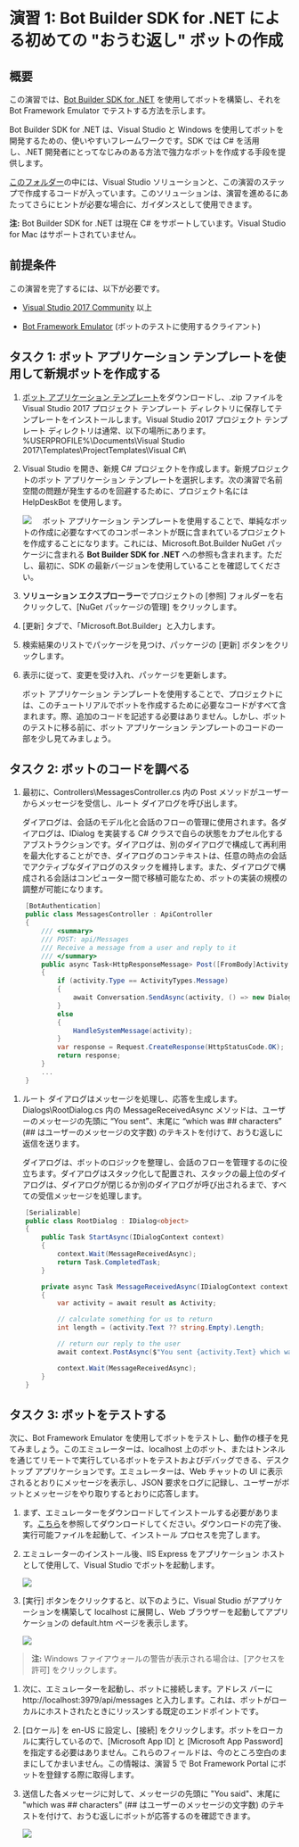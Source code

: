 # 演習 1: Bot Builder SDK for .NET による初めての "おうむ返し" ボットの作成

## 概要

この演習では、[Bot Builder SDK for
.NET](https://github.com/Microsoft/BotBuilder) を使用してボットを構築し、それを
Bot Framework Emulator でテストする方法を示します。

Bot Builder SDK for .NET は、Visual Studio と Windows
を使用してボットを開発するための、使いやすいフレームワークです。SDK では C\#
を活用し、.NET
開発者にとってなじみのある方法で強力なボットを作成する手段を提供します。

[このフォルダー](./exercise1-EchoBot)の中には、Visual
Studio
ソリューションと、この演習のステップで作成するコードが入っています。このソリューションは、演習を進めるにあたってさらにヒントが必要な場合に、ガイダンスとして使用できます。

**注:** Bot Builder SDK for .NET は現在 C\# をサポートしています。Visual Studio
for Mac はサポートされていません。

## 前提条件

この演習を完了するには、以下が必要です。

-   [Visual Studio 2017 Community](https://www.visualstudio.com/downloads) 以上

-   [Bot Framework Emulator](https://emulator.botframework.com/)
    (ボットのテストに使用するクライアント)

## タスク 1: ボット アプリケーション テンプレートを使用して新規ボットを作成する

1.  [ボット アプリケーション
    テンプレート](http://aka.ms/bf-bc-vstemplate)をダウンロードし、.zip
    ファイルを Visual Studio 2017 プロジェクト テンプレート
    ディレクトリに保存してテンプレートをインストールします。Visual Studio 2017
    プロジェクト テンプレート
    ディレクトリは通常、以下の場所にあります。%USERPROFILE%\\Documents\\Visual
    Studio 2017\\Templates\\ProjectTemplates\\Visual C\#\\

1.  Visual Studio を開き、新規 C\#
    プロジェクトを作成します。新規プロジェクトのボット アプリケーション
    テンプレートを選択します。次の演習で名前空間の問題が発生するのを回避するために、プロジェクト名には HelpDeskBot を使用します。
    
    ![](./media/1-1.png)
    
    ボット アプリケーション テンプレートを使用することで、単純なボットの作成に必要なすべてのコンポーネントが既に含まれているプロジェクトを作成することになります。これには、Microsoft.Bot.Builder NuGet パッケージに含まれる **Bot Builder SDK for .NET** への参照も含まれます。ただし、最初に、SDK の最新バージョンを使用していることを確認してください。

1.  **ソリューション エクスプローラー**でプロジェクトの [参照]
    フォルダーを右クリックして、[NuGet パッケージの管理] をクリックします。

1.  [更新] タブで、「Microsoft.Bot.Builder」と入力します。

1.  検索結果のリストでパッケージを見つけ、パッケージの [更新]
    ボタンをクリックします。

1.  表示に従って、変更を受け入れ、パッケージを更新します。

    ボット アプリケーション テンプレートを使用することで、プロジェクトには、このチュートリアルでボットを作成するために必要なコードがすべて含まれます。際、追加のコードを記述する必要はありません。しかし、ボットのテストに移る前に、ボット アプリケーション テンプレートのコードの一部を少し見てみましょう。

## タスク 2: ボットのコードを調べる

1.  最初に、Controllers\\MessagesController.cs 内の Post
    メソッドがユーザーからメッセージを受信し、ルート ダイアログを呼び出します。
    
    ダイアログは、会話のモデル化と会話のフローの管理に使用されます。各ダイアログは、IDialog を実装する C\# クラスで自らの状態をカプセル化するアブストラクションです。ダイアログは、別のダイアログで構成して再利用を最大化することができ、ダイアログのコンテキストは、任意の時点の会話でアクティブなダイアログのスタックを維持します。また、ダイアログで構成される会話はコンピューター間で移植可能なため、ボットの実装の規模の調整が可能になります。

```csharp
    [BotAuthentication]
    public class MessagesController : ApiController
    {
        /// <summary>
        /// POST: api/Messages
        /// Receive a message from a user and reply to it
        /// </summary>
        public async Task<HttpResponseMessage> Post([FromBody]Activity activity)
        {
            if (activity.Type == ActivityTypes.Message)
            {
                await Conversation.SendAsync(activity, () => new Dialogs.RootDialog());
            }
            else
            {
                HandleSystemMessage(activity);
            }
            var response = Request.CreateResponse(HttpStatusCode.OK);
            return response;
        }
        ...
    }
```

1.  ルート
    ダイアログはメッセージを処理し、応答を生成します。Dialogs\\RootDialog.cs
    内の MessageReceivedAsync メソッドは、ユーザーのメッセージの先頭に “You
    sent”、末尾に “which was \#\# characters” (\#\#
    はユーザーのメッセージの文字数)
    のテキストを付けて、おうむ返しに返信を送ります。
    
    ダイアログは、ボットのロジックを整理し、会話のフローを管理するのに役立ちます。ダイアログはスタック化して配置され、スタックの最上位のダイアログは、ダイアログが閉じるか別のダイアログが呼び出されるまで、すべての受信メッセージを処理します。

```csharp
    [Serializable]
    public class RootDialog : IDialog<object>
    {
        public Task StartAsync(IDialogContext context)
        {
            context.Wait(MessageReceivedAsync);
            return Task.CompletedTask;
        }

        private async Task MessageReceivedAsync(IDialogContext context, IAwaitable<object> result)
        {
            var activity = await result as Activity;

            // calculate something for us to return
            int length = (activity.Text ?? string.Empty).Length;

            // return our reply to the user
            await context.PostAsync($"You sent {activity.Text} which was {length} characters");

            context.Wait(MessageReceivedAsync);
        }
    }
```

## タスク 3: ボットをテストする

次に、Bot Framework Emulator
を使用してボットをテストし、動作の様子を見てみましょう。このエミュレーターは、localhost
上のボット、またはトンネルを通じてリモートで実行しているボットをテストおよびデバッグできる、デスクトップ
アプリケーションです。エミュレーターは、Web チャットの UI
に表示されるとおりにメッセージを表示し、JSON
要求をログに記録し、ユーザーがボットとメッセージをやり取りするとおりに応答します。

1.  まず、エミュレーターをダウンロードしてインストールする必要があります。[こちら](https://emulator.botframework.com/)を参照してダウンロードしてください。ダウンロードの完了後、実行可能ファイルを起動して、インストール
    プロセスを完了します。

2.  エミュレーターのインストール後、IIS Express をアプリケーション
    ホストとして使用して、Visual Studio でボットを起動します。
    
    ![](./media/1-2.png)

1.  [実行] ボタンをクリックすると、以下のように、Visual Studio
    がアプリケーションを構築して localhost に展開し、Web
    ブラウザーを起動してアプリケーションの default.htm ページを表示します。
    
    ![](./media/1-3.png)

>   **注:** Windows ファイアウォールの警告が表示される場合は、[アクセスを許可] をクリックします。

1.  次に、エミュレーターを起動し、ボットに接続します。アドレス バーに
    http://localhost:3979/api/messages
    と入力します。これは、ボットがローカルにホストされたときにリッスンする既定のエンドポイントです。

2.  [ロケール] を en-US に設定し、[接続]
    をクリックします。ボットをローカルに実行しているので、[Microsoft App ID] と
    [Microsoft App Password]
    を指定する必要はありません。これらのフィールドは、今のところ空白のままにしてかまいません。この情報は、演習
    5 で Bot Framework Portal にボットを登録する際に取得します。

3.  送信した各メッセージに対して、メッセージの先頭に "You said"、末尾に "which
    was \#\# characters" (\#\# はユーザーのメッセージの文字数)
    のテキストを付けて、おうむ返しにボットが応答するのを確認できます。
    
    ![](./media/1-4.png)
